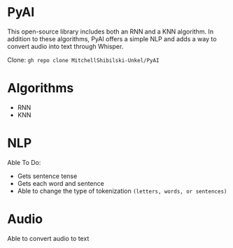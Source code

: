 # PyAI
This open-source library includes both an RNN and a KNN algorithm. In addition to these algorithms, PyAI offers a simple NLP and adds a way to convert audio into text through Whisper.

Clone: `gh repo clone MitchellShibilski-Unkel/PyAI`

# Algorithms
- RNN
- KNN

# NLP
Able To Do:
- Gets sentence tense
- Gets each word and sentence
- Able to change the type of tokenization `(letters, words, or sentences)`

# Audio
Able to convert audio to text
